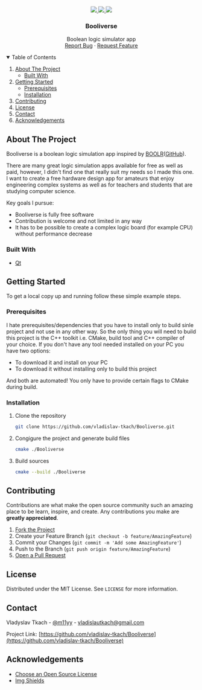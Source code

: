 <!-- PHONY HEADING FOR CODE LINTER -->
<h1 style="visibility: hidden;"></h1>

<p align="center">
  <a href="https://github.com/vladislav-tkach/Booliverse/blob/main/LICENSE">
    <img src="https://img.shields.io/github/license/vladislav-tkach/Booliverse">
  </a>
  <a href="https://github.com/marketplace/actions/super-linter">
    <img src="https://github.com/vladislav-tkach/Booliverse/workflows/Run%20Super-Linter/badge.svg?&colorB=555">
  </a>
  <a href="https://www.linkedin.com/in/vladyslav-tkach/">
    <img src="https://img.shields.io/badge/-LinkedIn-black.svg?&logo=linkedin&colorB=555">
  </a>
</p>



<!-- PROJECT LOGO -->
<p align="center">
  <h3 align="center">Booliverse</h3>

  <p align="center">
    Boolean logic simulator app
    <br />
    <a href="https://github.com/othneildrew/Best-README-Template/issues">Report Bug</a>
    ·
    <a href="https://github.com/othneildrew/Best-README-Template/issues">Request Feature</a>
  </p>
</p>



<!-- TABLE OF CONTENTS -->
<details open="open">
  <summary>Table of Contents</summary>
  <ol>
    <li>
      <a href="#about-the-project">About The Project</a>
      <ul>
        <li><a href="#built-with">Built With</a></li>
      </ul>
    </li>
    <li>
      <a href="#getting-started">Getting Started</a>
      <ul>
        <li><a href="#prerequisites">Prerequisites</a></li>
        <li><a href="#installation">Installation</a></li>
      </ul>
    </li>
    <li><a href="#contributing">Contributing</a></li>
    <li><a href="#license">License</a></li>
    <li><a href="#contact">Contact</a></li>
    <li><a href="#acknowledgements">Acknowledgements</a></li>
  </ol>
</details>



<!-- ABOUT THE PROJECT -->
## About The Project

Booliverse is a boolean logic simulation app inspired by [BOOLR](http://boolr.me/)([GitHub](https://github.com/GGBRW/BOOLR)).

There are many great logic simulation apps available for free as well as paid, however, I didn't find one that really suit my needs so I made this one. I want to create a free hardware design app for amateurs that enjoy engineering complex systems as well as for teachers and students that are studying computer science.

Key goals I pursue:
* Booliverse is fully free software
* Contribution is welcome and not limited in any way
* It has to be possible to create a complex logic board (for example CPU) without performance decrease

### Built With

* [Qt](https://www.qt.io/)



<!-- GETTING STARTED -->
## Getting Started

To get a local copy up and running follow these simple example steps.

### Prerequisites

I hate prerequisites/dependencies that you have to install only to build sinle project and not use in any other way. So the only thing you will need to build this project is the C++ toolkit i.e. CMake, build tool and C++ compiler of your choice. If you don't have any tool needed installed on your PC you have two options:
* To download it and install on your PC
* To download it without installing only to build this project

And both are automated! You only have to provide certain flags to CMake during build.

### Installation

1. Clone the repository
   ```sh
   git clone https://github.com/vladislav-tkach/Booliverse.git
   ```
2. Congigure the project and generate build files
   ```sh
   cmake ./Booliverse
   ```
3. Build sources
   ```sh
   cmake --build ./Booliverse
   ```



<!-- CONTRIBUTING -->
## Contributing

Contributions are what make the open source community such an amazing place to be learn, inspire, and create. Any contributions you make are **greatly appreciated**.

1. [Fork the Project](https://docs.github.com/en/get-started/quickstart/fork-a-repo)
2. Create your Feature Branch (`git checkout -b feature/AmazingFeature`)
3. Commit your Changes (`git commit -m 'Add some AmazingFeature'`)
4. Push to the Branch (`git push origin feature/AmazingFeature`)
5. [Open a Pull Request](https://docs.github.com/en/pull-requests/collaborating-with-pull-requests/proposing-changes-to-your-work-with-pull-requests/creating-a-pull-request)



<!-- LICENSE -->
## License

Distributed under the MIT License. See `LICENSE` for more information.



<!-- CONTACT -->
## Contact

Vladyslav Tkach - [@m11yy](https://t.me/m11yy) - vladislautkach@gmail.com

Project Link: [https://github.com/vladislav-tkach/Booliverse](https://github.com/vladislav-tkach/Booliverse)



<!-- ACKNOWLEDGEMENTS -->
## Acknowledgements
* [Choose an Open Source License](https://choosealicense.com)
* [Img Shields](https://shields.io)